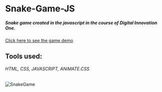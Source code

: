 # Snake-Game-JS

#####  Snake game created in the javascript in the course of Digital Innovation One. 
[Click here to see the game demo](https://snake-game-js.now.sh/ "Click here to see the game demo")


## Tools used:
###### HTML, CSS, JAVASCRIPT, ANiMATE.CSS

![SnakeGame](https://i.ibb.co/ydT8VW2/snake-Game.gif "SnakeGame")
